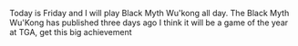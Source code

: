 Today is Friday and I will play Black Myth Wu'kong all day. The Black Myth Wu'Kong has published three days ago
I think it will be a game of the year at TGA, get this big achievement
